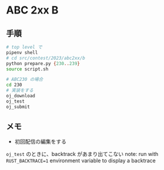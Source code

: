 # ABC 2xx B

## 手順

```sh
# top level で
pipenv shell
# cd src/contest/2023/abc2xx/b
python prepare.py {230..239}
source script.sh

# ABC230 の場合
cd 230
# 実装をする
oj_download
oj_test
oj_submit
```

## メモ
* 初回配信の編集をする

`oj_test` のときに、backtrack があまり出てこない
note: run with `RUST_BACKTRACE=1` environment variable to display a backtrace
